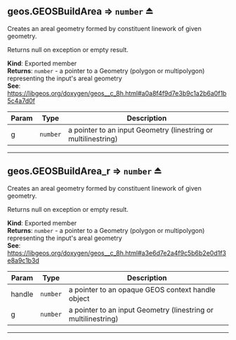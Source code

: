 <a name="exp_module_geos--geos.GEOSBuildArea"></a>

## geos.GEOSBuildArea ⇒ <code>number</code> ⏏
Creates an areal geometry formed by constituent linework of given geometry.

Returns null on exception or empty result.

**Kind**: Exported member  
**Returns**: <code>number</code> - a pointer to a Geometry (polygon or multipolygon) representing the input's areal geometry  
**See**: https://libgeos.org/doxygen/geos__c_8h.html#a0a8f4f9d7e3b9c1a2b6a0f1b5c4a7d0f  

| Param | Type | Description |
| --- | --- | --- |
| g | <code>number</code> | a pointer to an input Geometry (linestring or multilinestring) |


---
<a name="exp_module_geos--geos.GEOSBuildArea_r"></a>

## geos.GEOSBuildArea\_r ⇒ <code>number</code> ⏏
Creates an areal geometry formed by constituent linework of given geometry.

Returns null on exception or empty result.

**Kind**: Exported member  
**Returns**: <code>number</code> - a pointer to a Geometry (polygon or multipolygon) representing the input's areal geometry  
**See**: https://libgeos.org/doxygen/geos__c_8h.html#a3e6d7e2a4f9c5b6b2e0d1f3e8a9c1b3d  

| Param | Type | Description |
| --- | --- | --- |
| handle | <code>number</code> | a pointer to an opaque GEOS context handle object |
| g | <code>number</code> | a pointer to an input Geometry (linestring or multilinestring) |


---
